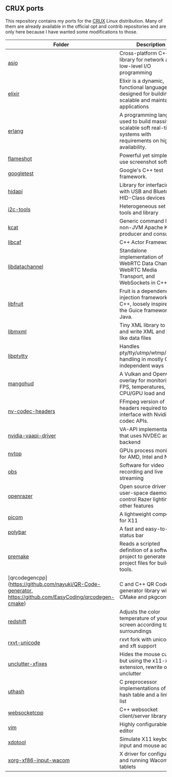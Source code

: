 ## CRUX ports

This repository contains my ports for the [CRUX](https://crux.nu/) Linux
distribution. Many of them are already available in the official opt
and contrib repositories and are only here because I have wanted some
modifications to those.


| Folder | Description |
|--------|-------------|
| [asio](https://think-async.com/Asio) | Cross-platform C++ library for network and low-level I/O programming |
| [elixir](http://elixir-lang.org/) | Elixir is a dynamic, functional language designed for building scalable and maintainable applications |
| [erlang](https://www.erlang.org) | A programming language used to build massively scalable soft real-time systems with requirements on high availability. |
| [flameshot](https://flameshot.org/) | Powerful yet simple to use screenshot software |
| [googletest](https://github.com/google/googletest) | Google's C++ test framework. |
| [hidapi](https://github.com/libusb/hidapi) | Library for interfacing with USB and Bluetooth HID-Class devices |
| [i2c-tools](https://mirrors.edge.kernel.org/pub/software/utils/i2c-tools) | Heterogeneous set of I2C tools and library |
| [kcat](https://github.com/edenhill/kcat) | Generic command line non-JVM Apache Kafka producer and consumer |
| [libcaf](https://actor-framework.readthedocs.io/) | C++ Actor Framework |
| [libdatachannel](https://libdatachannel.org/) | Standalone implementation of WebRTC Data Channels, WebRTC Media Transport, and WebSockets in C++ |
| [libfruit](https://github.com/google/fruit/wiki) | Fruit is a dependency injection framework for C++, loosely inspired by the Guice framework for Java. |
| [libmxml](http://michaelrsweet.github.io/mxml/index.html) | Tiny XML library to read and write XML and XML-like data files |
| [libptytty](http://software.schmorp.de/pkg/libptytty.html) | Handles pty/tty/utmp/wtmp/lastlog handling in mostly OS-independent ways |
| [mangohud](https://github.com/flightlessmango/MangoHud) | A Vulkan and OpenGL overlay for monitoring FPS, temperatures, CPU/GPU load and more |
| [nv-codec-headers](https://github.com/FFmpeg/nv-codec-headers) | FFmpeg version of headers required to interface with Nvidias codec APIs. |
| [nvidia-vaapi-driver](https://github.com/elFarto/nvidia-vaapi-driver) | VA-API implementation that uses NVDEC as a backend |
| [nvtop](https://github.com/Syllo/nvtop) | GPUs process monitoring for AMD, Intel and NVIDIA |
| [obs](https://obsproject.com/) | Software for video recording and live streaming |
| [openrazer](https://openrazer.github.io/) | Open source driver and user-space daemon to control Razer lighting and other features |
| [picom](	       https://github.com/yshui/picom) | A lightweight compositor for X11 |
| [polybar](https://github.com/jaagr/polybar) | A fast and easy-to-use status bar |
| [premake](https://premake.github.io/) | Reads a scripted definition of a software project to generate project files for build tools. |
| [qrcodegencpp](https://github.com/nayuki/QR-Code-generator, https://github.com/EasyCoding/qrcodegen-cmake) | C and C++ QR Code generator library with CMake and pkgconfig |
| [redshift](	       https://github.com/jonls/redshift) | Adjusts the color temperature of your screen according to your surroundings |
| [rxvt-unicode](http://software.schmorp.de/#rxvt-unicode) | rxvt fork with unicode and xft support |
| [unclutter-xfixes](https://github.com/Airblader/unclutter-xfixes/) | Hides the mouse cursor but using the x11-xfixes extension, rewrite of unclutter |
| [uthash](https://troydhanson.github.io/uthash/) | C preprocessor implementations of a hash table and a linked list |
| [websocketcpp](https://www.zaphoyd.com/projects/websocketpp/) | C++ websocket client/server library |
| [vim](http://www.vim.org/) | Highly configurable text editor |
| [xdotool](https://www.semicomplete.com/projects/xdotool/) | Simulate X11 keyboard input and mouse activity |
| [xorg-xf86-input-wacom](https://github.com/linuxwacom/xf86-input-wacom) | X driver for configuring and running Wacom tablets |
